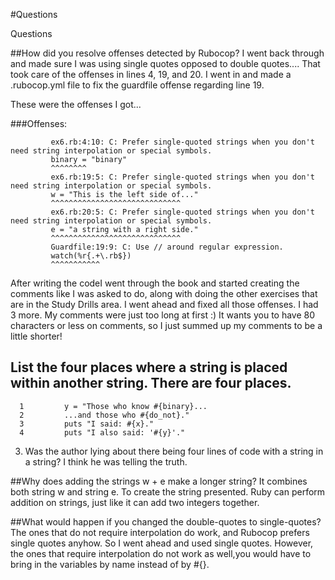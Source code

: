 #Questions

Questions

##How did you resolve offenses detected by Rubocop?
I went back through and made sure I was using single quotes opposed to double quotes.... That took 
care of the offenses in lines 4, 19, and 20.
I went in and made a .rubocop.yml file to fix the guardfile offense regarding line 19.
 
These were the offenses I got...

###Offenses:

             ex6.rb:4:10: C: Prefer single-quoted strings when you don't need string interpolation or special symbols.
             binary = "binary"
             ^^^^^^^^
             ex6.rb:19:5: C: Prefer single-quoted strings when you don't need string interpolation or special symbols.
             w = "This is the left side of..."
             ^^^^^^^^^^^^^^^^^^^^^^^^^^^^^
             ex6.rb:20:5: C: Prefer single-quoted strings when you don't need string interpolation or special symbols.
             e = "a string with a right side."
             ^^^^^^^^^^^^^^^^^^^^^^^^^^^^^
             Guardfile:19:9: C: Use // around regular expression.
             watch(%r{.+\.rb$})
             ^^^^^^^^^^^

After writing the codeI went through the book and started creating the comments like
I was asked to do, along with doing the other exercises that are in the Study Drills area.
I went ahead and fixed all those offenses. I had 3 more. My comments were just too 
long at first :) It wants you to have 80 characters or less on comments, so I just summed up my comments 
to be a little shorter!

## List the four places where a string is placed within another string. There are four places.

      1         y = "Those who know #{binary}...
      2         ...and those who #{do_not}."
      3         puts "I said: #{x}."
      4         puts "I also said: '#{y}'."

3) Was the author lying about there being four lines of code with a string in a string?
I think he was telling the truth.

##Why does adding the strings w + e make a longer string?
It combines both string w and string e. To create the string presented.
Ruby can perform addition on strings, just like it can add two integers together. 

##What would happen if you changed the double-quotes to single-quotes?
The ones that do not require interpolation do work, and Rubocop prefers single quotes anyhow.
So I went ahead and used single quotes. However, the ones that require interpolation
do not work as well,you would have to bring in the variables by name instead of by #{}.

